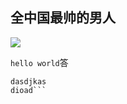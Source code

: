 ## 全中国最帅的男人
![](https://qgt-style.oss-cn-hangzhou.aliyuncs.com/newcoursep4/g1/g1-2-2/tenor.gif)

`hello world`答
```dasjiojias
dasdjkas
dioad```

